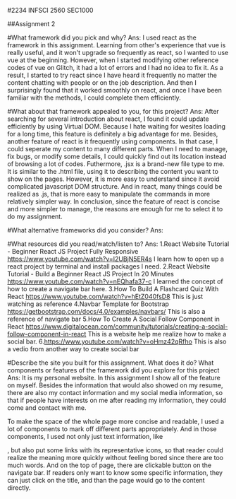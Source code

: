 #2234 INFSCI 2560 SEC1000

##Assignment 2

#What framework did you pick and why?
Ans:
I used react as the framework in this assignment. Learning from other's experience that vue is really useful, and it won't upgrade so frequently as react, so I wanted to use vue at the beginning. However, when I started modifying other reference codes of vue on Glitch, it had a lot of errors and I had no idea to fix it. As a result, I started to try react since I have heard it frequently no matter the content chatting with people or on the job description. And then I surprisingly found that it worked smoothly on react, and once I have been familiar with the methods, I could complete them efficiently.

#What about that framework appealed to you, for this project?
Ans:
After searching for several introduction about react, I found it could update efficiently by using Virtual DOM. Because I hate waiting for wesites loading for a long time, this feature is definitely a big advantage for me. Besides, another feature of react is it frequently using components. In that case, I could seperate my content to many different parts. When I need to manage, fix bugs, or modify some details, I could quickly find out its location instead of browsing a lot of codes. Futhermore, .jsx is a brand-new file type to me. It is similar to the .html file, using it to describing the content you want to show on the pages. However, it is more easy to understand since it avoid complicated javascript DOM structure. And in react, many things could be realized as .js, that is more easy to manipulate the commands in more relatively simpler way. In conclusion, since the feature of react is concise and more simpler to manage, the reasons are enough for me to select it to do my assignment.

#What alternative frameworks did you consider?
Ans:

#What resources did you read/watch/listen to?
Ans:
1.React Website Tutorial - Beginner React JS Project Fully Responsive
https://www.youtube.com/watch?v=I2UBjN5ER4s
I learn how to open up a react project by terminal and install packages I need.
2.React Website Tutorial - Build a Beginner React JS Project In 20 Minutes
https://www.youtube.com/watch?v=nEQhafa37-c
I learned the concept of how to create a navigate bar here.
3.How To Build A Flashcard Quiz With React
https://www.youtube.com/watch?v=hEtZ040fsD8
This is just watching as reference
4.Navbar Template for Bootstrap
https://getbootstrap.com/docs/4.0/examples/navbars/
This is also a reference of navigate bar
5.How To Create A Social Follow Component in React
https://www.digitalocean.com/community/tutorials/creating-a-social-follow-component-in-react
This is a website help me realize how to make a social bar. 6.https://www.youtube.com/watch?v=oHmz42qRfho
This is also a vedio from another way to create social bar

#Describe the site you built for this assignment. What does it do? What components or features of the framework did you explore for this project
Ans:
It is my personal website. In this assignment I show all of the feature on myself. Besides the information that would also showed on my resume, there are also my contact information and my social media information, so that if people have interests on me after reading my information, they could come and contact with me.

To make the space of the whole page more concise and readable, I used a lot of components to mark off different parts appropriately. And in those components, I used not only just text information, like <p>, but also put some links with its representative icons, so that reader could realize the meaning more quickly without feeling bored since there are too much words. And on the top of page, there are clickable button on the navigate bar. If readers only want to know some specific information, they can just click on the title, and than the page would go to the content directly.
